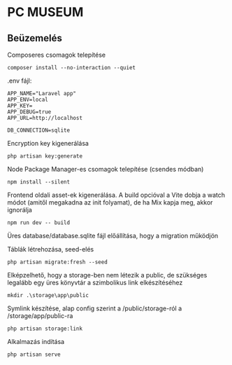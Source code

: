 # PC MUSEUM
## Beüzemelés

Composeres csomagok telepítése
```
composer install --no-interaction --quiet
```

.env fájl:
```
APP_NAME="Laravel app"
APP_ENV=local
APP_KEY=
APP_DEBUG=true
APP_URL=http://localhost

DB_CONNECTION=sqlite
```

Encryption key kigenerálása
```
php artisan key:generate
```

Node Package Manager-es csomagok telepítése (csendes módban)
```
npm install --silent
```
Frontend oldali asset-ek kigenerálása. A build opcióval a Vite dobja a watch módot
(amitől megakadna az init folyamat), de ha Mix kapja meg, akkor ignorálja
```
npm run dev -- build
```

Üres database/database.sqlite fájl előállítása, hogy a migration működjön

Táblák létrehozása, seed-elés
```
php artisan migrate:fresh --seed
```

Elképzelhető, hogy a storage-ben nem létezik a public, de szükséges legalább
egy üres könyvtár a szimbolikus link elkészítéséhez
```
mkdir .\storage\app\public
```
Symlink készítése, alap config szerint a /public/storage-ról a /storage/app/public-ra
```
php artisan storage:link
```

Alkalmazás indítása
```
php artisan serve
```

